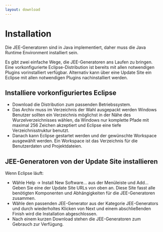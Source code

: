 ```yaml
---
layout: download
---
```


Installation
=========================

Die JEE-Generatoren sind in Java implementiert, daher muss die Java Runtime Environment installiert sein.

Es gibt zwei einfache Wege, die JEE-Generatoren ans Laufen zu bringen. Eine vorkonfigurierte Eclipse-Distribution ist bereits mit allen notwendigen Plugins vorinstalliert verfügbar. Alternativ kann über eine Update Site ein Eclipse mit allen notwendigen Plugins nachinstalliert werden.

Installiere vorkonfiguriertes Eclipse
------------------------------

 * Download die Distribution zum passenden Betriebssystem.
 * Das Archiv muss im Verzeichnis der Wahl ausgepackt werden Windows Benutzer sollten ein Verzeichnis möglichst in der Nähe des Wurzelverzeichnisses wählen, da Windows nur komplette Pfade mit maximal 256 Zeichen akzeptiert und Eclipse eine tiefe Verzeichnisstruktur benutzt.
 * Danach kann Eclipse gestartet werden und der gewünschte Workspace ausgewählt werden. Ein Workspace ist das Verzeichnis für die Benutzerdaten und Projektdateien.

JEE-Generatoren von der Update Site installieren
------------------------------

Wenn Eclipse läuft:
 * Wähle Help -> Install New Software... aus der Menüleiste und Add... Geben Sie eine der Update Site URLs von oben an. Diese Site fasst alle benötigten Komponenten und Abhängigkeiten für die JEE-Generatoren zusammen.
 * Wähle den passenden JEE-Generator aus der Kategorie JEE-Generators und durch wiederholtes Klicken von Next und einem abschließenden Finish wird die Installation abgeschlossen.
 * Nach einem kurzen Download stehen die JEE-Generatoren zum Gebrauch zur Verfügung.
